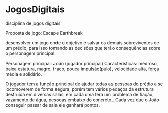 # JogosDigitais
disciplina de jogos digitais

Proposta de jogo:
Escape Earthbreak

desenvolver um jogo onde o objetivo é salvar os demais sobreviventes de um prédio, para isso tomando as decisões que terão consequências sobre o personagem principal.

Personagem principal:
João (jogador principal)
Características: medroso, baixa estatura, magro, fraco, pouca impulsão(pulo), velocidade alta, força média e solidário.

O jogador tem a função principal de ajudar todas as pessoas do prédio a se locomoverem de forma segura, porém tem vários pedaços da estrutura destruída em diversas salas, em cada uma terá um problema de fiação, vazamento de água, pessoas embaixo do concreto...Cada vez que o João conseguir passar de sala ele ganhará pontos.

